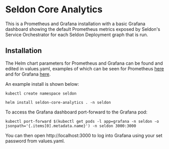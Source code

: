 # Seldon Core Analytics

This is a Prometheus and Grafana installation with a basic Grafana dashboard showing the default Prometheus metrics exposed by Seldon's Service Orchestrator for each Seldon Deployment graph that is run.

## Installation

The Helm chart parameters for Prometheus and Grafana can be found and edited in values.yaml, examples of which can be seen for Prometheus [here](https://github.com/helm/charts/blob/master/stable/prometheus/values.yaml) and for Grafana [here](https://github.com/helm/charts/blob/master/stable/grafana/values.yaml).

An example install is shown below:

```
kubectl create namespace seldon
```

```
helm install seldon-core-analytics . -n seldon
```

To access the Grafana dashboard port-forward to the Grafana pod:

```
kubectl port-forward $(kubectl get pods -l app=grafana -n seldon -o jsonpath='{.items[0].metadata.name}') -n seldon 3000:3000
```

You can then open http://localhost:3000 to log into Grafana using your set password from values.yaml.


